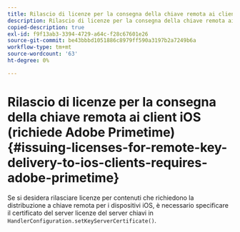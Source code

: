 ```yaml
---
title: Rilascio di licenze per la consegna della chiave remota ai client iOS (richiede Adobe Primetime)
description: Rilascio di licenze per la consegna della chiave remota ai client iOS (richiede Adobe Primetime)
copied-description: true
exl-id: f9f13ab3-3394-4729-a64c-f28c67601e26
source-git-commit: be43bbbd1051886c8979ff590a3197b2a7249b6a
workflow-type: tm+mt
source-wordcount: '63'
ht-degree: 0%

---
```


# Rilascio di licenze per la consegna della chiave remota ai client iOS (richiede Adobe Primetime){#issuing-licenses-for-remote-key-delivery-to-ios-clients-requires-adobe-primetime}

Se si desidera rilasciare licenze per contenuti che richiedono la distribuzione a chiave remota per i dispositivi iOS, è necessario specificare il certificato del server licenze del server chiavi in `HandlerConfiguration.setKeyServerCertificate()`.
